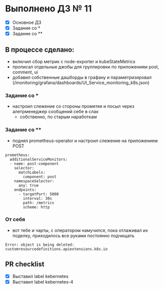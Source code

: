 # Выполнено ДЗ № 11
 - [X] Основное ДЗ
 - [X] Задание со *
 - [X] Задание со **

## В процессе сделано:
- включил сбор метрик с node-exporter и kubeStateMetrics
- прописал отдельные джобы для группировки по приложениям post, comment, ui
- добавил собственные дашборды в графану и параметризировал (/monitoring/grafana/dashboards/UI_Service_monitoring_k8s.json)


### Задание со *
- настроил слежение со стороны прометея и посыл через алетрменеджер сообщений себе в слак
  - собственно, по старым наработкам

### Задание со **
- поднял prometheus-operator и настроил слежение на приложением POST
```
prometheus:
  additionalServiceMonitors:
  - name: post-component
    selector:
      matchLabels:
        component: post
    namespaceSelector:
      any: true
    endpoints:
      - targetPort: 5000
        interval: 30s
        path: /metrics
        scheme: http
```

### От себя
- вот тебе и чарты, с оператором намучился, пока отлаживал их поделку, приходилось все руками постоянно подчищать
```
Error: object is being deleted: customresourcedefinitions.apiextensions.k8s.io
```

## PR checklist
  - [X] Выставил label kebernetes
  - [X] Выставил label kebernetes-4
